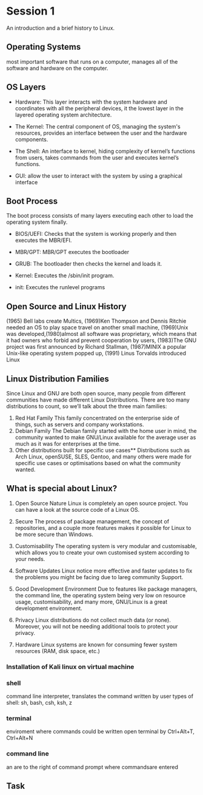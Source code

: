# Session 1

An introduction and a brief history to Linux.

## Operating Systems

most important software that runs on a computer, manages all of the software and hardware on the computer.

## OS Layers

- Hardware: This layer interacts with the system hardware and coordinates with all the peripheral devices, it the lowest layer in the layered operating system architecture.

- The Kernel: The central component of OS, managing the system's resources, provides an interface between the user and the hardware components.

- The Shell: An interface to kernel, hiding complexity of kernel’s functions from users, takes commands from the user and executes kernel’s functions.

- GUI: allow the user to interact with the system by using a graphical interface

## Boot Process

The boot process consists of many layers executing each other to load the operating system finally.

- BIOS/UEFI: Checks that the system is working properly and then executes the MBR/EFI.

- MBR/GPT: MBR/GPT executes the bootloader

- GRUB: The bootloader then checks the kernel and loads it.

- Kernel: Executes the /sbin/init program.

- init: Executes the runlevel programs

## Open Source and Linux History

(1965) Bell labs create Multics, (1969)Ken Thompson and Dennis Ritchie needed an OS to play space travel on another small machine,
(1969)Unix was developed,(1980)almost all software was proprietary, which means that it had owners who forbid and prevent cooperation by users,
(1983)The GNU project was first announced by Richard Stallman, (1987)MINIX a popular Unix-like operating system popped up, (1991) Linus Torvalds introduced Linux

## Linux Distribution Families

Since Linux and GNU are both open source, many people from different communities have made different Linux Distributions.
There are too many distributions to count, so we’ll talk about the three main families:

1. Red Hat Family
   This family concentrated on the enterprise side of things, such as servers and company workstations.
2. Debian Family
   The Debian family started with the home user in mind, the community wanted to make GNU/Linux available for the average user as much as it was for enterprises at the time.
3. Other distributions built for specific use cases\*\*
   Distributions such as Arch Linux, openSUSE, SLES, Gentoo, and many others were made for specific use cases or optimisations based on what the community wanted.

## What is special about Linux?

1. Open Source Nature
   Linux is completely an open source project. You can have a look at the source code of a Linux OS.

2. Secure
   The process of package management, the concept of repositories, and a couple more features makes it possible for Linux to be more secure than Windows.

3. Customisability
   The operating system is very modular and customisable, which allows you to create your own customised system according to your needs.

4. Software Updates
   Linux notice more effective and faster updates to fix the problems you might be facing due to lareg community Support.

5. Good Development Environment
   Due to features like package managers, the command line, the operating system being very low on resource usage, customisability, and many more, GNU/Linux is a great development environment.

6. Privacy
   Linux distributions do not collect much data (or none). Moreover, you will not be needing additional tools to protect your privacy.

7. Hardware
   Linux systems are known for consuming fewer system resources (RAM, disk space, etc.)

### Installation of Kali linux on virtual machine

### shell

command line interpreter, translates the command written by user
types of shell: sh, bash, csh, ksh, z

### terminal

enviroment where commands could be written
open terminal by Ctrl+Alt+T, Ctrl+Alt+N

### command line

an are to the right of command prompt where commandsare entered

## Task
